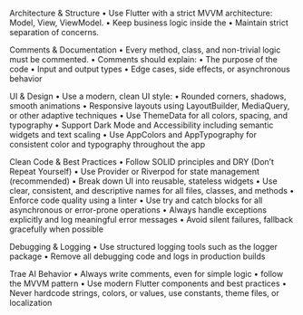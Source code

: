 Architecture & Structure
• Use Flutter with a strict MVVM architecture: Model, View, ViewModel.
• Keep business logic inside the
• Maintain strict separation of concerns.

Comments & Documentation
• Every method, class, and non-trivial logic must be commented.
• Comments should explain:
• The purpose of the code
• Input and output types
• Edge cases, side effects, or asynchronous behavior

UI & Design
• Use a modern, clean UI style:
• Rounded corners, shadows, smooth animations
• Responsive layouts using LayoutBuilder, MediaQuery, or other adaptive techniques
• Use ThemeData for all colors, spacing, and typography
• Support Dark Mode and Accessibility including semantic widgets and text scaling
• Use AppColors and AppTypography for consistent color and typography throughout the app

Clean Code & Best Practices
• Follow SOLID principles and DRY (Don’t Repeat Yourself)
• Use Provider or Riverpod for state management (recommended)
• Break down UI into reusable, stateless widgets
• Use clear, consistent, and descriptive names for all files, classes, and methods
• Enforce code quality using a linter
• Use try and catch blocks for all asynchronous or error-prone operations
• Always handle exceptions explicitly and log meaningful error messages
• Avoid silent failures, fallback gracefully when possible

Debugging & Logging
• Use structured logging tools such as the logger package
• Remove all debugging code and logs in production builds

Trae AI Behavior
• Always write comments, even for simple logic
• follow the MVVM pattern
• Use modern Flutter components and best practices
• Never hardcode strings, colors, or values, use constants, theme files, or localization

